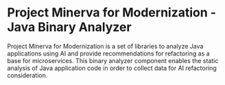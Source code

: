 # Project Minerva for Modernization - Java Binary Analyzer
Project Minerva for Modernization is a set of libraries to analyze Java applications using AI and provide recommendations for refactoring as a base for microservices. This binary analyzer component enables the static analysis of Java application code in order to collect data for AI refactoring consideration.
